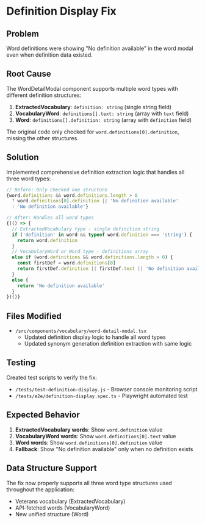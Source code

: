 # Definition Display Fix

## Problem
Word definitions were showing "No definition available" in the word modal even when definition data existed.

## Root Cause
The WordDetailModal component supports multiple word types with different definition structures:

1. **ExtractedVocabulary**: `definition: string` (single string field)
2. **VocabularyWord**: `definitions[].text: string` (array with `text` field)  
3. **Word**: `definitions[].definition: string` (array with `definition` field)

The original code only checked for `word.definitions[0].definition`, missing the other structures.

## Solution
Implemented comprehensive definition extraction logic that handles all three word types:

```typescript
// Before: Only checked one structure
{word.definitions && word.definitions.length > 0
  ? word.definitions[0].definition || 'No definition available'
  : 'No definition available'}

// After: Handles all word types
{(() => {
  // ExtractedVocabulary type - single definition string
  if ('definition' in word && typeof word.definition === 'string') {
    return word.definition
  } 
  // VocabularyWord or Word type - definitions array
  else if (word.definitions && word.definitions.length > 0) {
    const firstDef = word.definitions[0]
    return firstDef.definition || firstDef.text || 'No definition available'
  } 
  else {
    return 'No definition available'
  }
})()}
```

## Files Modified
- `/src/components/vocabulary/word-detail-modal.tsx`
  - Updated definition display logic to handle all word types
  - Updated synonym generation definition extraction with same logic

## Testing
Created test scripts to verify the fix:
- `/tests/test-definition-display.js` - Browser console monitoring script
- `/tests/e2e/definition-display.spec.ts` - Playwright automated test

## Expected Behavior
1. **ExtractedVocabulary words**: Show `word.definition` value
2. **VocabularyWord words**: Show `word.definitions[0].text` value
3. **Word words**: Show `word.definitions[0].definition` value
4. **Fallback**: Show "No definition available" only when no definition exists

## Data Structure Support
The fix now properly supports all three word type structures used throughout the application:
- Veterans vocabulary (ExtractedVocabulary)
- API-fetched words (VocabularyWord) 
- New unified structure (Word)